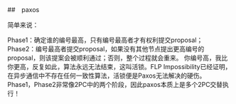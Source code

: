 ##　paxos

简单来说：

Phase1：确定谁的编号最高，只有编号最高者才有权利提交proposal；
Phase2：编号最高者提交proposal，如果没有其他节点提出更高编号的proposal，则该提案会被顺利通过；否则，整个过程就会重来。
你编号高，我比你更高，反复如此，算法永远无法结束，这叫活锁。FLP Impossibility已经证明，在异步通信中不存在任何一致性算法，活锁便是Paxos无法解决的硬伤。
Phase1，Phase2非常像2PC中的两个阶段，因此paxos本质上是多个2PC交替执行！